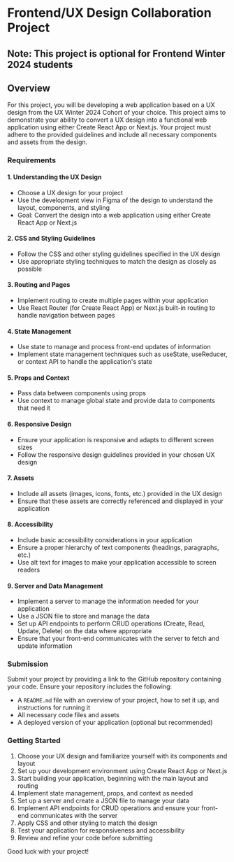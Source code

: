 # Frontend/UX Design Collaboration Project
## **Note:** This project is optional for Frontend Winter 2024 students

## Overview
For this project, you will be developing a web application based on a UX design from the UX Winter 2024 Cohort of your choice. This project aims to demonstrate your ability to convert a UX design into a functional web application using either Create React App or Next.js. Your project must adhere to the provided guidelines and include all necessary components and assets from the design.

### Requirements

#### 1. **Understanding the UX Design**
   - Choose a UX design for your project
   - Use the development view in Figma of the design to understand the layout, components, and styling
   - Goal: Convert the design into a web application using either Create React App or Next.js

#### 2. **CSS and Styling Guidelines**
   - Follow the CSS and other styling guidelines specified in the UX design
   - Use appropriate styling techniques to match the design as closely as possible

#### 3. **Routing and Pages**
   - Implement routing to create multiple pages within your application
   - Use React Router (for Create React App) or Next.js built-in routing to handle navigation between pages

#### 4. **State Management**
   - Use state to manage and process front-end updates of information
   - Implement state management techniques such as useState, useReducer, or context API to handle the application's state

#### 5. **Props and Context**
   - Pass data between components using props
   - Use context to manage global state and provide data to components that need it

#### 6. **Responsive Design**
   - Ensure your application is responsive and adapts to different screen sizes
   - Follow the responsive design guidelines provided in your chosen UX design

#### 7. **Assets**
   - Include all assets (images, icons, fonts, etc.) provided in the UX design
   - Ensure that these assets are correctly referenced and displayed in your application

#### 8. **Accessibility**
   - Include basic accessibility considerations in your application
   - Ensure a proper hierarchy of text components (headings, paragraphs, etc.)
   - Use alt text for images to make your application accessible to screen readers

#### 9. **Server and Data Management**
   - Implement a server to manage the information needed for your application
   - Use a JSON file to store and manage the data
   - Set up API endpoints to perform CRUD operations (Create, Read, Update, Delete) on the data where appropriate
   - Ensure that your front-end communicates with the server to fetch and update information

### Submission
Submit your project by providing a link to the GitHub repository containing your code. Ensure your repository includes the following:
   - A `README.md` file with an overview of your project, how to set it up, and instructions for running it
   - All necessary code files and assets
   - A deployed version of your application (optional but recommended)

### Getting Started
1. Choose your UX design and familiarize yourself with its components and layout
2. Set up your development environment using Create React App or Next.js
3. Start building your application, beginning with the main layout and routing
4. Implement state management, props, and context as needed
5. Set up a server and create a JSON file to manage your data
6. Implement API endpoints for CRUD operations and ensure your front-end communicates with the server
7. Apply CSS and other styling to match the design
8. Test your application for responsiveness and accessibility
9. Review and refine your code before submitting

Good luck with your project!

